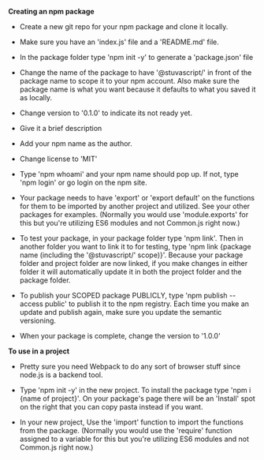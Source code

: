 **Creating an npm package**

- Create a new git repo for your npm package and clone it locally.

- Make sure you have an 'index.js' file and a 'README.md' file.

- In the package folder type 'npm init -y' to generate a 'package.json' file

- Change the name of the package to have '@stuvascript/' in front of the package name to scope it to your npm account. Also make sure the package name is what you want because it defaults to what you saved it as locally.

- Change version to '0.1.0' to indicate its not ready yet.

- Give it a brief description

- Add your npm name as the author.

- Change license to 'MIT'

- Type 'npm whoami' and your npm name should pop up. If not, type 'npm login' or go login on the npm site.

- Your package needs to have 'export' or 'export default' on the functions for them to be imported by another project and utilized. See your other packages for examples. (Normally you would use 'module.exports' for this but you're utilizing ES6 modules and not Common.js right now.)

- To test your package, in your package folder type 'npm link'. Then in another folder you want to link it to for testing, type 'npm link {package name (including the '@stuvascript/' scope)}'. Because your package folder and project folder are now linked, if you make changes in either folder it will automatically update it in both the project folder and the package folder.

- To publish your SCOPED package PUBLICLY, type 'npm publish --access public' to publish it to the npm registry. Each time you make an update and publish again, make sure you update the semantic versioning.

- When your package is complete, change the version to '1.0.0'

**To use in a project**

- Pretty sure you need Webpack to do any sort of browser stuff since node.js is a backend tool.

- Type 'npm init -y' in the new project. To install the package type 'npm i {name of project}'. On your package's page there will be an 'Install' spot on the right that you can copy pasta instead if you want.

- In your new project, Use the 'import' function to import the functions from the package. (Normally you would use the 'require' function assigned to a variable for this but you're utilizing ES6 modules and not Common.js right now.)
